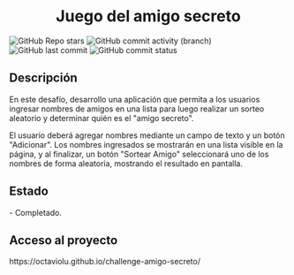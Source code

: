 <h1 align="center">Juego del amigo secreto</h1>
  <p align="left">
    <img alt="GitHub Repo stars" src="https://img.shields.io/github/stars/OctavioLU/challenge-amigo-secreto?style=for-the-badge&logo=github">
    <img alt="GitHub commit activity (branch)" src="https://img.shields.io/github/commit-activity/t/OctavioLU/challenge-amigo-secreto/main?style=for-the-badge&color=%23DAAF08">
    <img alt="GitHub last commit" src="https://img.shields.io/github/last-commit/OctavioLU/challenge-amigo-secreto?style=for-the-badge&color=%23DA3B08">
    <img alt="GitHub commit status" src="https://img.shields.io/github/checks-status/OctavioLU/challenge-amigo-secreto/main?style=for-the-badge">
  </p>
<h2>Descripción </h2>
En este desafío, desarrollo una aplicación que permita a los usuarios ingresar nombres de amigos en una lista para luego realizar un sorteo aleatorio y determinar quién es el "amigo secreto".

El usuario deberá agregar nombres mediante un campo de texto y un botón "Adicionar". Los nombres ingresados se mostrarán en una lista visible en la página, y al finalizar, un botón "Sortear Amigo" seleccionará uno de los nombres de forma aleatoria, mostrando el resultado en pantalla.

<h2>Estado</h2>
- Completado.
<h2>Acceso al proyecto</h2>
https://octaviolu.github.io/challenge-amigo-secreto/
